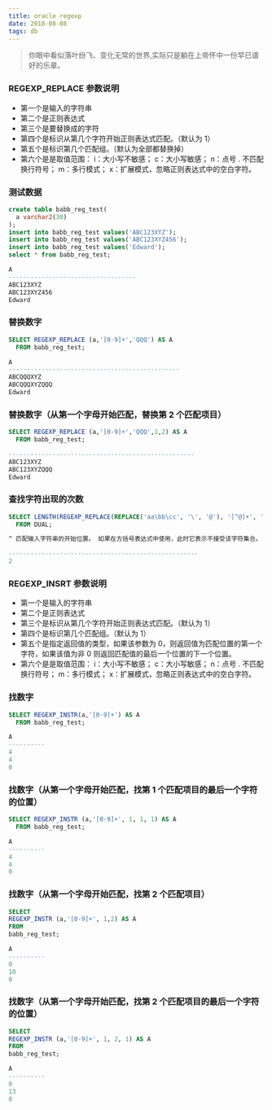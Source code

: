 ```yaml
---
title: oracle regexp
date: 2018-08-08
tags: db
---
```


> 你眼中看似落叶纷飞、变化无常的世界,实际只是躺在上帝怀中一份早已谱好的乐章。

### REGEXP_REPLACE 参数说明

-   第一个是输入的字符串
-   第二个是正则表达式
-   第三个是要替换成的字符
-   第四个是标识从第几个字符开始正则表达式匹配。（默认为 1）
-   第五个是标识第几个匹配组。（默认为全部都替换掉）
-   第六个是是取值范围：
    i：大小写不敏感；
    c：大小写敏感；
    n：点号 . 不匹配换行符号；
    m：多行模式；
    x：扩展模式，忽略正则表达式中的空白字符。

### 测试数据

```sql
create table babb_reg_test(
  a varchar2(30)
);
insert into babb_reg_test values('ABC123XYZ');
insert into babb_reg_test values('ABC123XYZ456');
insert into babb_reg_test values('Edward');
select * from babb_reg_test;

A
-----------------------------------
ABC123XYZ
ABC123XYZ456
Edward
```

### 替换数字

```sql
SELECT REGEXP_REPLACE (a,'[0-9]+','QQQ') AS A
  FROM babb_reg_test;

A
-----------------------------------------------
ABCQQQXYZ
ABCQQQXYZQQQ
Edward
```

### 替换数字（从第一个字母开始匹配，替换第 2 个匹配项目）

```sql
SELECT REGEXP_REPLACE (a,'[0-9]+','QQQ',1,2) AS A
  FROM babb_reg_test;

---------------------------------------------------
ABC123XYZ
ABC123XYZQQQ
Edward

```

### 查找字符出现的次数

```sql
SELECT LENGTH(REGEXP_REPLACE(REPLACE('aa\bb\cc', '\', '@'), '[^@]+', ''))
  FROM DUAL;

^ 匹配输入字符串的开始位置。 如果在方括号表达式中使用，此时它表示不接受该字符集合。 要匹配 ^ 字符本身，请使用 \^。

----------------------------------------------------
2
```

### REGEXP_INSRT 参数说明

-   第一个是输入的字符串
-   第二个是正则表达式
-   第三个是标识从第几个字符开始正则表达式匹配。（默认为 1）
-   第四个是标识第几个匹配组。（默认为 1）
-   第五个是指定返回值的类型，如果该参数为 0，则返回值为匹配位置的第一个字符，如果该值为非 0 则返回匹配值的最后一个位置的下一个位置。
-   第六个是是取值范围：
    i：大小写不敏感；
    c：大小写敏感；
    n：点号 . 不匹配换行符号；
    m：多行模式；
    x：扩展模式，忽略正则表达式中的空白字符。

### 找数字

```sql
SELECT REGEXP_INSTR(a,'[0-9]+') AS A
  FROM babb_reg_test;

A
----------
4
4
0

```

### 找数字（从第一个字母开始匹配，找第 1 个匹配项目的最后一个字符的位置）

```sql
SELECT REGEXP_INSTR (a,'[0-9]+', 1, 1, 1) AS A
  FROM babb_reg_test;

A
----------
4
4
0
```

### 找数字（从第一个字母开始匹配，找第 2 个匹配项目）

```sql
SELECT
REGEXP_INSTR (a,'[0-9]+', 1,2) AS A
FROM
babb_reg_test;

A
----------
0
10
0
```

### 找数字（从第一个字母开始匹配，找第 2 个匹配项目的最后一个字符的位置）

```sql
SELECT
REGEXP_INSTR (a,'[0-9]+', 1, 2, 1) AS A
FROM
babb_reg_test;

A
----------
0
13
0
```
